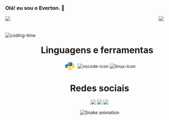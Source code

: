 ### Olá! eu sou o Everton. 👋

<div>
  
  <img  height="120em" src="https://github-readme-stats.vercel.app/api?username=evertonsouz4&show_icons=true&theme=dark&include_all_commits=true&count_private=true"/>
  <img align="right" height="120em" src="https://github-readme-stats.vercel.app/api/top-langs/?username=evertonsouz4&layout=compact&langs_count=16&theme=dark"/>
</div>
<br>

<div  align="center"> 
  <div style="display: inline_block"><br>
    <img align="left" height="250" alt="coding-time" src="code.gif">
    <h1 align="center">Linguagens e ferramentas</h1>
    <img align="center" height="30" width="40" alt="python-icon"src="https://raw.githubusercontent.com/devicons/devicon/master/icons/python/python-original.svg">
    <img align="center" height="30" width="40" alt="vscode-icon" src="https://cdn.jsdelivr.net/gh/devicons/devicon/icons/vscode/vscode-original.svg" />
    <img align="center" height="30" width="40" alt="linux-icon" src="https://cdn.jsdelivr.net/gh/devicons/devicon/icons/git/git-original.svg" />
   </div>
  
   
  
  <div> 
  <h1 align="center">Redes sociais</h1>
  <a href="https://www.instagram.com/_evertonlucio/" target="_blank"><img src="https://img.shields.io/badge/-Instagram-%23E4405F?style=for-the-badge&logo=instagram&logoColor=white" target="_blank"></a> 
  <a href = "mailto:eveertonsoouza@gmail.com"><img src="https://img.shields.io/badge/-Gmail-%23333?style=for-the-badge&logo=gmail&logoColor=white" target="_blank"></a>
  <a href="https://www.linkedin.com/in/everton-l%C3%BAcio-de-souza-b1a2021a5/" target="_blank"><img src="https://img.shields.io/badge/-LinkedIn-%230077B5?style=for-the-badge&logo=linkedin&logoColor=white" target="_blank"></a>
    </div
</div>
  
![Snake animation](https://github.com/evertonsouz4/evertonsouz4/blob/output/github-contribution-grid-snake.svg)

